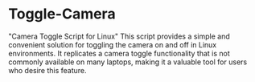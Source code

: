 # Toggle-Camera
"Camera Toggle Script for Linux"  This script provides a simple and convenient solution for toggling the camera on and off in Linux environments. It replicates a camera toggle functionality that is not commonly available on many laptops, making it a valuable tool for users who desire this feature.
